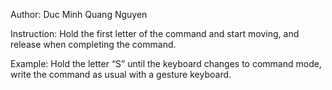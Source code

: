 Author: Duc Minh Quang Nguyen

Instruction: Hold the first letter of the command and start moving, and release when completing the command.

Example: Hold the letter “S” until the keyboard changes to command mode, write the command as usual with a gesture keyboard.